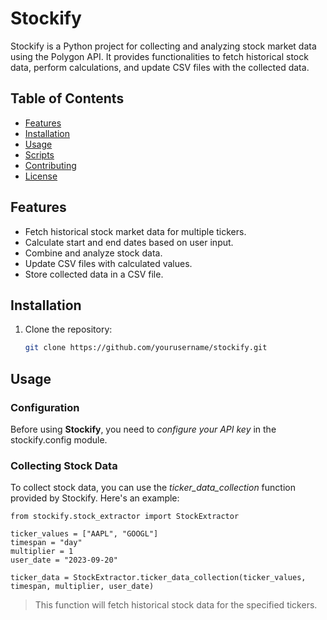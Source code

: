 # Stockify

Stockify is a Python project for collecting and analyzing stock market data using the Polygon API. It provides functionalities to fetch historical stock data, perform calculations, and update CSV files with the collected data.

## Table of Contents

- [Features](#features)
- [Installation](#installation)
- [Usage](#usage)
- [Scripts](#scripts)
- [Contributing](#contributing)
- [License](#license)

## Features

- Fetch historical stock market data for multiple tickers.
- Calculate start and end dates based on user input.
- Combine and analyze stock data.
- Update CSV files with calculated values.
- Store collected data in a CSV file.

## Installation

1. Clone the repository:

   ```sh
   git clone https://github.com/yourusername/stockify.git


## Usage

### Configuration
Before using **Stockify**, you need to *configure your API key* in the stockify.config module.

### Collecting Stock Data
To collect stock data, you can use the *ticker_data_collection* function provided by Stockify. 
Here's an example:
```
from stockify.stock_extractor import StockExtractor

ticker_values = ["AAPL", "GOOGL"]
timespan = "day"
multiplier = 1
user_date = "2023-09-20"

ticker_data = StockExtractor.ticker_data_collection(ticker_values, timespan, multiplier, user_date)
```
> This function will fetch historical stock data for the specified tickers.
